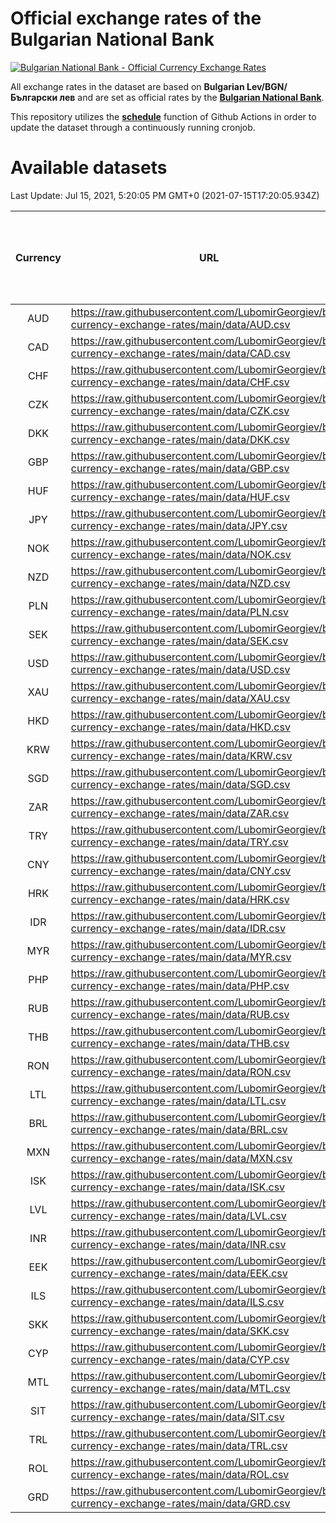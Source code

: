 # Official exchange rates of the Bulgarian National Bank

[![Bulgarian National Bank - Official Currency Exchange Rates](https://github.com/LubomirGeorgiev/bnb-currency-exchange-rates/actions/workflows/update-rates.yml/badge.svg?branch=main)](https://github.com/LubomirGeorgiev/bnb-currency-exchange-rates/actions/workflows/update-rates.yml)

All exchange rates in the dataset are based on **Bulgarian Lev/BGN/Български лев** and are set as official rates by the [**Bulgarian National Bank**](https://www.bnb.bg/Statistics/StExternalSector/StExchangeRates/StERForeignCurrencies/index.htm?toLang=_EN).

This repository utilizes the [**schedule**](https://docs.github.com/en/actions/reference/events-that-trigger-workflows) function of Github Actions in order to update the dataset through a continuously running cronjob.

# Available datasets

<!-- START LINKS (DO NOT EVER FU*ING DELETE THIS COMMENT FOR THE LOVE OF YOUR LIFE!!! IF YOU ARE CURIOS HOW IT WORKS, YOU CAN HAVE A LOOK AT ./src/updateReadme.ts) -->

Last Update: Jul 15, 2021, 5:20:05 PM GMT+0 (2021-07-15T17:20:05.934Z)

| Currency | URL                                                                                             | Number of records | Number of missing days that were filled in |
| :------: | ----------------------------------------------------------------------------------------------- | :---------------: | :----------------------------------------: |
|   AUD    | https://raw.githubusercontent.com/LubomirGeorgiev/bnb-currency-exchange-rates/main/data/AUD.csv |       7833        |                    2418                    |
|   CAD    | https://raw.githubusercontent.com/LubomirGeorgiev/bnb-currency-exchange-rates/main/data/CAD.csv |       7833        |                    2418                    |
|   CHF    | https://raw.githubusercontent.com/LubomirGeorgiev/bnb-currency-exchange-rates/main/data/CHF.csv |       7833        |                    2418                    |
|   CZK    | https://raw.githubusercontent.com/LubomirGeorgiev/bnb-currency-exchange-rates/main/data/CZK.csv |       7833        |                    2418                    |
|   DKK    | https://raw.githubusercontent.com/LubomirGeorgiev/bnb-currency-exchange-rates/main/data/DKK.csv |       7833        |                    2418                    |
|   GBP    | https://raw.githubusercontent.com/LubomirGeorgiev/bnb-currency-exchange-rates/main/data/GBP.csv |       7833        |                    2418                    |
|   HUF    | https://raw.githubusercontent.com/LubomirGeorgiev/bnb-currency-exchange-rates/main/data/HUF.csv |       7833        |                    2418                    |
|   JPY    | https://raw.githubusercontent.com/LubomirGeorgiev/bnb-currency-exchange-rates/main/data/JPY.csv |       7833        |                    2418                    |
|   NOK    | https://raw.githubusercontent.com/LubomirGeorgiev/bnb-currency-exchange-rates/main/data/NOK.csv |       7833        |                    2418                    |
|   NZD    | https://raw.githubusercontent.com/LubomirGeorgiev/bnb-currency-exchange-rates/main/data/NZD.csv |       7833        |                    2418                    |
|   PLN    | https://raw.githubusercontent.com/LubomirGeorgiev/bnb-currency-exchange-rates/main/data/PLN.csv |       7833        |                    2418                    |
|   SEK    | https://raw.githubusercontent.com/LubomirGeorgiev/bnb-currency-exchange-rates/main/data/SEK.csv |       7833        |                    2418                    |
|   USD    | https://raw.githubusercontent.com/LubomirGeorgiev/bnb-currency-exchange-rates/main/data/USD.csv |       7833        |                    2418                    |
|   XAU    | https://raw.githubusercontent.com/LubomirGeorgiev/bnb-currency-exchange-rates/main/data/XAU.csv |       7833        |                    2420                    |
|   HKD    | https://raw.githubusercontent.com/LubomirGeorgiev/bnb-currency-exchange-rates/main/data/HKD.csv |       7531        |                    2327                    |
|   KRW    | https://raw.githubusercontent.com/LubomirGeorgiev/bnb-currency-exchange-rates/main/data/KRW.csv |       7531        |                    2327                    |
|   SGD    | https://raw.githubusercontent.com/LubomirGeorgiev/bnb-currency-exchange-rates/main/data/SGD.csv |       7531        |                    2327                    |
|   ZAR    | https://raw.githubusercontent.com/LubomirGeorgiev/bnb-currency-exchange-rates/main/data/ZAR.csv |       7531        |                    2327                    |
|   TRY    | https://raw.githubusercontent.com/LubomirGeorgiev/bnb-currency-exchange-rates/main/data/TRY.csv |       6013        |                    1857                    |
|   CNY    | https://raw.githubusercontent.com/LubomirGeorgiev/bnb-currency-exchange-rates/main/data/CNY.csv |       5893        |                    1821                    |
|   HRK    | https://raw.githubusercontent.com/LubomirGeorgiev/bnb-currency-exchange-rates/main/data/HRK.csv |       5893        |                    1821                    |
|   IDR    | https://raw.githubusercontent.com/LubomirGeorgiev/bnb-currency-exchange-rates/main/data/IDR.csv |       5893        |                    1821                    |
|   MYR    | https://raw.githubusercontent.com/LubomirGeorgiev/bnb-currency-exchange-rates/main/data/MYR.csv |       5893        |                    1821                    |
|   PHP    | https://raw.githubusercontent.com/LubomirGeorgiev/bnb-currency-exchange-rates/main/data/PHP.csv |       5893        |                    1821                    |
|   RUB    | https://raw.githubusercontent.com/LubomirGeorgiev/bnb-currency-exchange-rates/main/data/RUB.csv |       5893        |                    1821                    |
|   THB    | https://raw.githubusercontent.com/LubomirGeorgiev/bnb-currency-exchange-rates/main/data/THB.csv |       5893        |                    1821                    |
|   RON    | https://raw.githubusercontent.com/LubomirGeorgiev/bnb-currency-exchange-rates/main/data/RON.csv |       5834        |                    1803                    |
|   LTL    | https://raw.githubusercontent.com/LubomirGeorgiev/bnb-currency-exchange-rates/main/data/LTL.csv |       5150        |                    1579                    |
|   BRL    | https://raw.githubusercontent.com/LubomirGeorgiev/bnb-currency-exchange-rates/main/data/BRL.csv |       4921        |                    1522                    |
|   MXN    | https://raw.githubusercontent.com/LubomirGeorgiev/bnb-currency-exchange-rates/main/data/MXN.csv |       4921        |                    1522                    |
|   ISK    | https://raw.githubusercontent.com/LubomirGeorgiev/bnb-currency-exchange-rates/main/data/ISK.csv |       4836        |                    1499                    |
|   LVL    | https://raw.githubusercontent.com/LubomirGeorgiev/bnb-currency-exchange-rates/main/data/LVL.csv |       4785        |                    1465                    |
|   INR    | https://raw.githubusercontent.com/LubomirGeorgiev/bnb-currency-exchange-rates/main/data/INR.csv |       4554        |                    1408                    |
|   EEK    | https://raw.githubusercontent.com/LubomirGeorgiev/bnb-currency-exchange-rates/main/data/EEK.csv |       4002        |                    1228                    |
|   ILS    | https://raw.githubusercontent.com/LubomirGeorgiev/bnb-currency-exchange-rates/main/data/ILS.csv |       3828        |                    1187                    |
|   SKK    | https://raw.githubusercontent.com/LubomirGeorgiev/bnb-currency-exchange-rates/main/data/SKK.csv |       2972        |                    914                     |
|   CYP    | https://raw.githubusercontent.com/LubomirGeorgiev/bnb-currency-exchange-rates/main/data/CYP.csv |       2908        |                    892                     |
|   MTL    | https://raw.githubusercontent.com/LubomirGeorgiev/bnb-currency-exchange-rates/main/data/MTL.csv |       2606        |                    801                     |
|   SIT    | https://raw.githubusercontent.com/LubomirGeorgiev/bnb-currency-exchange-rates/main/data/SIT.csv |       2544        |                    780                     |
|   TRL    | https://raw.githubusercontent.com/LubomirGeorgiev/bnb-currency-exchange-rates/main/data/TRL.csv |       1818        |                    559                     |
|   ROL    | https://raw.githubusercontent.com/LubomirGeorgiev/bnb-currency-exchange-rates/main/data/ROL.csv |       1697        |                    524                     |
|   GRD    | https://raw.githubusercontent.com/LubomirGeorgiev/bnb-currency-exchange-rates/main/data/GRD.csv |        361        |                    109                     |

<!-- END LINKS (DO NOT EVER FU*ING DELETE THIS COMMENT FOR THE LOVE OF YOUR LIFE!!! IF YOU ARE CURIOS HOW IT WORKS, YOU CAN HAVE A LOOK AT ./src/updateReadme.ts) -->
